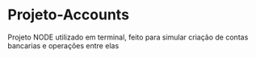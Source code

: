 # Projeto-Accounts
Projeto NODE utilizado em terminal, feito para simular criação de contas bancarias e operações entre elas
